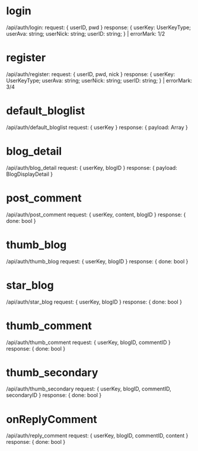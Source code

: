 # login
/api/auth/login:
request: { userID, pwd }
response: { 
    userKey: UserKeyType;
    userAva: string;
    userNick: string;
    userID: string; 
 } | errorMark: 1/2
# register
/api/auth/register:
request: { userID, pwd, nick }
response: { 
    userKey: UserKeyType;
    userAva: string;
    userNick: string;
    userID: string; 
 } | errorMark: 3/4
 # default_bloglist
 /api/auth/default_bloglist
 request: { userKey }
 response: { payload: Array<BlogDisplayMeta> }
 # blog_detail
  /api/auth/blog_detail
 request: { userKey, blogID }
 response: { payload: BlogDisplayDetail } 
 # post_comment
 /api/auth/post_comment
 request: { userKey, content, blogID }
 response: { done: bool }
# thumb_blog
 /api/auth/thumb_blog
 request: { userKey, blogID }
 response: { done: bool }
# star_blog
/api/auth/star_blog
 request: { userKey, blogID }
 response: { done: bool }
# thumb_comment
/api/auth/thumb_comment
 request: { userKey, blogID, commentID }
 response: { done: bool }
# thumb_secondary
/api/auth/thumb_secondary
 request: { userKey, blogID, commentID, secondaryID }
 response: { done: bool }
# onReplyComment
/api/auth/reply_comment
 request: { userKey, blogID, commentID, content }
 response: { done: bool }